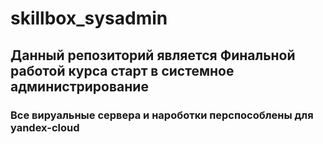 # skillbox_sysadmin
## Данный репозиторий является Финальной работой курса старт в системное администрирование
### Все вируальные сервера и нароботки перспособлены для yandex-cloud
